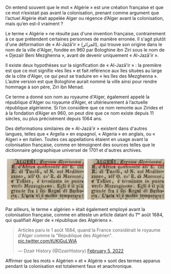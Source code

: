 


<p class='firstP'>On entend souvent que le mot « Algérie » est une création 
française et que ce mot n’existait pas avant la colonisation, 
prenant comme argument que l’actuel Algérie était appelée Alger ou 
régence d’Alger avant la colonisation, mais qu’en est-il vraiment ?</p>

<p>Le terme « Algérie » ne résulte pas d'une invention française, 
contrairement à ce que prétendent certaines personnes de manière 
erronée. Il s'agit plutôt d'une déformation de « Al-Jazā'ir » (الجزائر), 
qui trouve son origine dans le nom de la ville d'Alger, fondée en 960 
par Bologhine ibn Ziri sous le nom de « Djezaïr Beni Mezghenna », 
avant de devenir uniquement « Al-Jazā'ir ».</p>

<p>Il existe deux hypothèses sur la signification de « Al-Jazā'ir » : 
la première est que ce mot signifie «les îles » et fait référence aux 
îles situées au large de la côte d'Alger, ce qui peut se traduire en 
« les îles des Mezghenna ». L’autre version est que Bologhine aurait 
nommé la ville ainsi pour rendre hommage à son père, Ziri ibn Menad.</p>

<p>Ce terme a donné son nom au royaume d'Alger, également appelé 
la république d'Alger ou royaume d’Alger, et ultérieurement à 
l’actuelle république algérienne. Si l’on considère que ce nom 
remonte aux Zirides et à la fondation d’Alger en 960, 
on peut dire que ce nom existe depuis 11 siècles, ou plus 
précisément depuis 1064 ans.</p>

<p>Des déformations similaires de « Al-Jazā'ir » existent 
dans d'autres langues, telles que « Argelia » en espagnol, 
« Algeria » en anglais, ou « Algeri » en italien. Toutes 
ces appellations étaient en usage avant la colonisation 
française, comme en témoignent des sources telles que le 
dictionnaire géographique universel de 1701 et d'autres archives.</p>

<div class='ctn-archive-ndz'>
<div class='ndz'>
<img src='/alger/dz2.jpg' alt=''>
</div>
<div class='ndz'>
<img src='/alger/dz2.jpg' alt=''>
</div>
</div>

<p>Par ailleurs, le terme « algérien » était également employé 
avant la colonisation française, comme en atteste un article 
datant du 1ᵉʳ août 1684, qui qualifiait Alger de « république des Algériens ».</p>



<blockquote class='twitter-tweet'><p lang='fr' dir='ltr'>
Articles paru le 1 août 1684, quand la France considérait 
le royaume d&#39;Alger comme la &quot;République des Algérien&quot;. 
<a href='https://t.co/tUKlGuLWiA'>pic.twitter.com/tUKlGuLWiA</a></p>&mdash; 
Dzair History (@DzairHistory) <a href='https://twitter.com/DzairHistory/status/1489919608299700229?ref_src=twsrc%5Etfw'>
February 5, 2022</a></blockquote> 
<script async src='https://platform.twitter.com/widgets.js' charset='utf-8'></script>
<p>Affirmer que les mots « Algérien » et « Algérie » sont des termes 
apparus pendant la colonisation est totalement faux et anachronique.</p>
<style> 
.ctn-archive-ndz{ 
  display:flex; align-items:center; justify-content:center; 
  }
  .ndz { 
    padding:5px; 
    width: 100%; 
    } 
    .ndz img{ 
      width: 100%; 
      height: 100%; 
      object-fit: cover; 
} 
@media screen and (max-width: 681px) { 
  .ctn-archive-ndz { 
      width: 90%; 
      margin: auto; 
      display: flex; 
      align-items: center; 
      justify-content: center; 
      flex-direction: column; } 
      } 
</style>